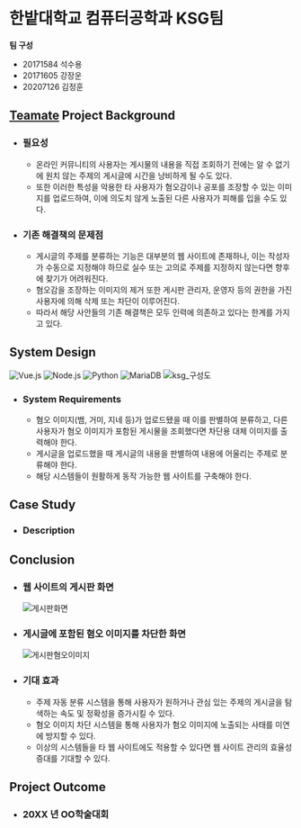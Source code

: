 # 한밭대학교 컴퓨터공학과 KSG팀

**팀 구성**
- 20171584 석수용
- 20171605 강장운
- 20207126 김정훈

## <u>Teamate</u> Project Background
- ### 필요성
  - 온라인 커뮤니티의 사용자는 게시물의 내용을 직접 조회하기 전에는 알 수 없기에 원치 않는 주제의 게시글에 시간을 낭비하게 될 수도 있다.
  - 또한 이러한 특성을 악용한 타 사용자가 혐오감이나 공포를 조장할 수 있는 이미지를 업로드하여, 이에 의도치 않게 노출된 다른 사용자가 피해를 입을 수도 있다.
- ### 기존 해결책의 문제점
  - 게시글의 주제를 분류하는 기능은 대부분의 웹 사이트에 존재하나, 이는 작성자가 수동으로 지정해야 하므로 실수 또는 고의로 주제를 지정하지 않는다면 향후에 찾기가 어려워진다.
  - 혐오감을 조장하는 이미지의 제거 또한 게시판 관리자, 운영자 등의 권한을 가진 사용자에 의해 삭제 또는 차단이 이루어진다.
  - 따라서 해당 사안들의 기존 해결책은 모두 인력에 의존하고 있다는 한계를 가지고 있다.
  
## System Design
<img alt="Vue.js" src ="https://img.shields.io/badge/Vue.js-4FC08D.svg?&style=for-the-badge&logo=Vue.js&logoColor=white"/> <img alt="Node.js" src ="https://img.shields.io/badge/Node.js-339933.svg?&style=for-the-badge&logo=Node.js&logoColor=white"/> <img alt="Python" src ="https://img.shields.io/badge/Python-3776AB.svg?&style=for-the-badge&logo=Python&logoColor=white"/> <img alt="MariaDB" src ="https://img.shields.io/badge/MariaDB-003545.svg?&style=for-the-badge&logo=MariaDB&logoColor=white"/>
![ksg_구성도](https://github.com/HBNU-SWUNIV/come-capstone23-ksg/assets/127067579/cf56ec19-e80e-4c55-8f0f-3ed7220bef59)
  - ### System Requirements
    - 혐오 이미지(뱀, 거미, 지네 등)가 업로드됐을 때 이를 판별하여 분류하고, 다른 사용자가 혐오 이미지가 포함된 게시물을 조회했다면 차단용 대체 이미지를 출력해야 한다.
    - 게시글을 업로드했을 때 게시글의 내용을 판별하여 내용에 어울리는 주제로 분류해야 한다.
    - 해당 시스템들이 원활하게 동작 가능한 웹 사이트를 구축해야 한다.
    
## Case Study
  - ### Description
  
  
## Conclusion
  - ### 웹 사이트의 게시판 화면
    ![게시판화면](https://github.com/HBNU-SWUNIV/come-capstone23-ksg/assets/127067579/09b48097-5976-4709-88be-355f8c0fecdd)
  - ### 게시글에 포함된 혐오 이미지를 차단한 화면
    ![게시판혐오이미지](https://github.com/HBNU-SWUNIV/come-capstone23-ksg/assets/127067579/92ed9d1f-7158-4bc5-9ee2-5ffddb9d063a)
  - ### 기대 효과
    - 주제 자동 분류 시스템을 통해 사용자가 원하거나 관심 있는 주제의 게시글을 탐색하는 속도 및 정확성을 증가시킬 수 있다.
    - 혐오 이미지 차단 시스템을 통해 사용자가 혐오 이미지에 노출되는 사태를 미연에 방지할 수 있다.
    - 이상의 시스템들을 타 웹 사이트에도 적용할 수 있다면 웹 사이트 관리의 효율성 증대를 기대할 수 있다.
  
## Project Outcome
- ### 20XX 년 OO학술대회 
